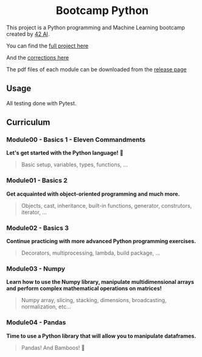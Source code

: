 <h1 align="center">
  Bootcamp Python
</h1>

This project is a Python programming and Machine Learning bootcamp created by [42 AI](http://www.42ai.fr).

You can find the [full project here](https://github.com/42-AI/bootcamp_python)

And the [corrections here](https://github.com/42-AI/Python-Bootcamp-Corrections)

The pdf files of each module can be downloaded from the [release page](https://github.com/42-AI/bootcamp_python/releases)

## Usage
All testing done with Pytest.
## Curriculum

### Module00 - Basics 1 - Eleven Commandments
**Let's get started with the Python language!** :snake:
> Basic setup, variables, types, functions, ...
### Module01 - Basics 2
**Get acquainted with object-oriented programming and much more.**
> Objects, cast, inheritance, built-in functions, generator, construtors, iterator, ...
### Module02 - Basics 3
**Continue practicing with more advanced Python programming exercises.**
> Decorators, multiprocessing, lambda, build package, ...
### Module03 - Numpy
**Learn how to use the Numpy library, manipulate multidimensional arrays and perform complex mathematical operations on matrices!**
> Numpy array, slicing, stacking, dimensions, broadcasting, normalization, etc...
### Module04 - Pandas
**Time to use a Python library that will allow you to manipulate dataframes.**
> Pandas! And Bamboos! :panda_face:


